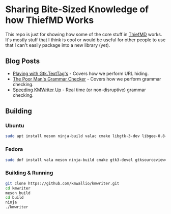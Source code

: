 # Sharing Bite-Sized Knowledge of how ThiefMD Works

This repo is just for showing how some of the core stuff in [ThiefMD](https://github.com/kmwallio/ThiefMD) works. It's mostly stuff that I think is cool or would be useful for other people to use that I can't easily package into a new library (yet).

## Blog Posts

 - [Playing with Gtk.TextTag's](https://1.6km.me//blog/2021/03/06/playing-with-gtk-texttags/) - Covers how we perform URL hiding.
 - [The Poor Man's Grammar Checker](https://1.6km.me/blog/2021/03/30/the-poor-mans-grammar-checker/) - Covers how we perform grammar checking.
 - [Speeding KMWriter Up](https://1.6km.me/blog/2021/03/31/speeding-kmwriter-up/) - Real time (or non-disruptive) grammar checking.

## Building

### Ubuntu

```bash
sudo apt install meson ninja-build valac cmake libgtk-3-dev libgee-0.8-dev libgtksourceview-4-dev link-grammar
```

### Fedora

```bash
sudo dnf install vala meson ninja-build cmake gtk3-devel gtksourceview4-devel libgee-devel link-grammar
```

### Building & Running

```bash
git clone https://github.com/kmwallio/kmwriter.git
cd kmwriter
meson build
cd build
ninja
./kmwriter
```
